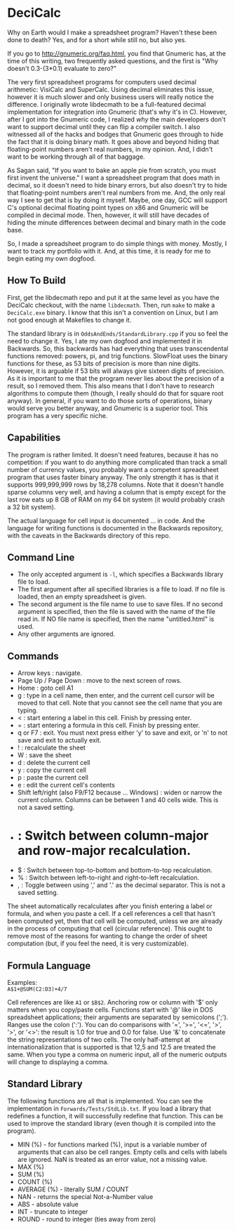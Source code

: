 DeciCalc
========

Why on Earth would I make a spreadsheet program? Haven't these been done to death? Yes, and for a short while still no, but also yes.

If you go to http://gnumeric.org/faq.html, you find that Gnumeric has, at the time of this writing, two frequently asked questions, and the first is "Why doesn't 0.3-(3*0.1) evaluate to zero?"

The very first spreadsheet programs for computers used decimal arithmetic: VisiCalc and SuperCalc. Using decimal eliminates this issue, however it is much slower and only business users will really notice the difference. I originally wrote libdecmath to be a full-featured decimal implementation for integration into Gnumeric (that's why it's in C). However, after I got into the Gnumeric code, I realized _why_ the main developers don't want to support decimal until they can flip a compiler switch. I also witnessed all of the hacks and bodges that Gnumeric goes through to hide the fact that it is doing binary math. It goes above and beyond hiding that floating-point numbers aren't real numbers, in my opinion. And, I didn't want to be working through all of that baggage.

As Sagan said, "If you want to bake an apple pie from scratch, you must first invent the universe." I want a spreadsheet program that does math in decimal, so it doesn't need to hide binary errors, but also doesn't try to hide that floating-point numbers aren't real numbers from me. And, the only real way I see to get that is by doing it myself. Maybe, one day, GCC will support C's optional decimal floating point types on x86 and Gnumeric will be compiled in decimal mode. Then, however, it will still have decades of hiding the minute differences between decimal and binary math in the code base.

So, I made a spreadsheet program to do simple things with money. Mostly, I want to track my portfolio with it. And, at this time, it is ready for me to begin eating my own dogfood.


How To Build
------------

First, get the libdecmath repo and put it at the same level as you have the DeciCalc checkout, with the name `libdecmath`. Then, run `make` to make a `DeciCalc.exe` binary. I know that this isn't a convention on Linux, but I am not good enough at Makefiles to change it.

The standard library is in `OddsAndEnds/StandardLibrary.cpp` if you so feel the need to change it. Yes, I ate my own dogfood and implemented it in Backwards. So, this backwards has had everything that uses transcendental functions removed: powers, pi, and trig functions. SlowFloat uses the binary functions for these, as 53 bits of precision is more than nine digits. However, it is arguable if 53 bits will always give sixteen digits of precision. As it is important to me that the program never lies about the precision of a result, so I removed them. This also means that I don't have to research algorithms to compute them (though, I really should do that for square root anyway). In general, if you want to do those sorts of operations, binary would serve you better anyway, and Gnumeric is a superior tool. This program has a very specific niche.


Capabilities
------------

The program is rather limited. It doesn't need features, because it has no competition: if you want to do anything more complicated than track a small number of currency values, you probably want a competent spreadsheet program that uses faster binary anyway. The only strength it has is that it supports 999,999,999 rows by 18,278 columns. Note that it doesn't handle sparse columns very well, and having a column that is empty except for the last row eats up 8 GB of RAM on my 64 bit system (it would probably crash a 32 bit system).

The actual language for cell input is documented ... in code. And the language for writing functions is documented in the Backwards repository, with the caveats in the Backwards directory of this repo.


Command Line
------------

* The only accepted argument is `-l`, which specifies a Backwards library file to load.
* The first argument after all specified libraries is a file to load. If no file is loaded, then an empty spreadsheet is given.
* The second argument is the file name to use to save files. If no second argument is specified, then the file is saved with the name of the file read in. If NO file name is specified, then the name "untitled.html" is used.
* Any other arguments are ignored.


Commands
--------
* Arrow keys : navigate.
* Page Up / Page Down : move to the next screen of rows.
* Home : goto cell A1
* g : type in a cell name, then enter, and the current cell cursor will be moved to that cell. Note that you cannot see the cell name that you are typing.
* < : start entering a label in this cell. Finish by pressing enter.
* = : start entering a formula in this cell. Finish by pressing enter.
* q or F7 : exit. You must next press either 'y' to save and exit, or 'n' to not save and exit to actually exit.
* ! : recalculate the sheet
* W : save the sheet
* d : delete the current cell
* y : copy the current cell
* p : paste the current cell
* e : edit the current cell's contents
* Shift left/right (also F9/F12 because ... Windows) : widen or narrow the current column. Columns can be between 1 and 40 cells wide. This is not a saved setting.
* # : Switch between column-major and row-major recalculation.
* $ : Switch between top-to-bottom and bottom-to-top recalculation.
* % : Switch between left-to-right and right-to-left recalculation.
* , : Toggle between using ',' and '.' as the decimal separator. This is not a saved setting.

The sheet automatically recalculates after you finish entering a label or formula, and when you paste a cell. If a cell references a cell that hasn't been computed yet, then that cell will be computed, unless we are already in the process of computing that cell (circular reference). This ought to remove most of the reasons for wanting to change the order of sheet computation (but, if you feel the need, it is very customizable).


Formula Language
----------------

Examples:  
`A$1+@SUM(C2:D3)+4/7`

Cell references are like `A1` or `$B$2`. Anchoring row or column with '$' only matters when you copy/paste cells. Functions start with '@' like in DOS spreadsheet applications; their arguments are separated by semicolons (';'). Ranges use the colon (':'). You can do comparisons with '=', '>=', '<=', '>', '>', or '<>': the result is 1.0 for true and 0.0 for false. Use '&' to concatenate the string representations of two cells. The only half-attempt at internationalization that is supported is that 12,5 and 12.5 are treated the same. When you type a comma on numeric input, all of the numeric outputs will change to displaying a comma.


Standard Library
----------------

The following functions are all that is implemented. You can see the implementation in `Forwards/Tests/StdLib.txt`. If you load a library that redefines a function, it will successfully redefine that function. This can be used to improve the standard library (even though it is compiled into the program).

* MIN (%) - for functions marked (%), input is a variable number of arguments that can also be cell ranges. Empty cells and cells with labels are ignored. NaN is treated as an error value, not a missing value.
* MAX (%)
* SUM (%)
* COUNT (%)
* AVERAGE (%) - literally SUM / COUNT
* NAN - returns the special Not-a-Number value
* ABS - absolute value
* INT - truncate to integer
* ROUND - round to integer (ties away from zero)
